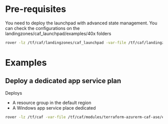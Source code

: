 
# Pre-requisites
You need to deploy the launchpad with advanced state management. You can check the configurations on the landingzones/caf_launchpad/examples/40x folders

```bash
rover -lz /tf/caf/landingzones/caf_launchpad -var-file /tf/caf/landingzones/caf_launchpad/examples/40xxxx.tfvars -launchpad -a apply
```

# Examples

## Deploy a dedicated app service plan

Deploys
* A resource group in the default region
* A Windows app service place dedicated

```bash
rover -lz /tf/caf -var-file /tf/caf/modules/terraform-azurerm-caf-ase/examples/single-ase-internal/configuration.tfvars -a apply
```
